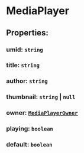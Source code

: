 # **MediaPlayer**
## **Properties**:
### umid: `string`
### title: `string`
### author: `string`
### thumbnail: `string` | `null`
### owner: [`MediaPlayerOwner`](./MediaPlayerOwner)
### playing: `boolean`
### default: `boolean`